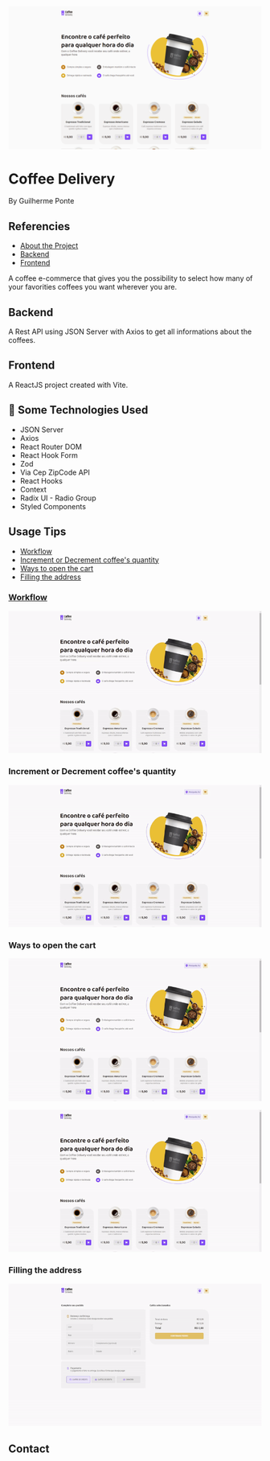 
![App Screenshot](https://raw.githubusercontent.com/gponte7/coffee-delivery/master/assets/homeScreen.PNG)
# Coffee Delivery

By Guilherme Ponte




## Referencies

 - [About the Project](https://awesomeopensource.com/project/elangosundar/awesome-README-templates)
 - [Backend](https://github.com/matiassingers/awesome-readme)
 - [Frontend](https://bulldogjob.com/news/449-how-to-write-a-good-readme-for-your-github-project)


A coffee e-commerce that gives you the possibility to select how many of your favorities coffees you want wherever you are.
## Backend

A Rest API using JSON Server with Axios to get all informations about the coffees.
## Frontend

A ReactJS project created with Vite.
## 🚀 Some Technologies Used

- JSON Server
- Axios
- React Router DOM
- React Hook Form
- Zod
- Via Cep ZipCode API
- React Hooks
- Context
- Radix UI - Radio Group
- Styled Components
## Usage Tips

- [Workflow](/workflow)
- [Increment or Decrement coffee's quantity](https://github.com/gponte7/coffee-delivery#quantity)
- [Ways to open the cart](https://github.com/gponte7/coffee-delivery#openCart)
- [Filling the address](https://github.com/gponte7/coffee-delivery#address)
### [Workflow](/workflow)

![App Screenshot](https://raw.githubusercontent.com/gponte7/coffee-delivery/master/assets/siteWorkflow.gif)
### Increment or Decrement coffee's quantity

![App Screenshot](https://raw.githubusercontent.com/gponte7/coffee-delivery/master/assets/addingAndRemovingFromCart.gif)
### Ways to open the cart

![App Screenshot](https://raw.githubusercontent.com/gponte7/coffee-delivery/master/assets/addingAndShowingCart1.gif)

![App Screenshot](https://raw.githubusercontent.com/gponte7/coffee-delivery/master/assets/addingAndShowingCart2.gif)
### Filling the address

![App Screenshot](https://raw.githubusercontent.com/gponte7/coffee-delivery/master/assets/addressFill.gif)
## Contact
